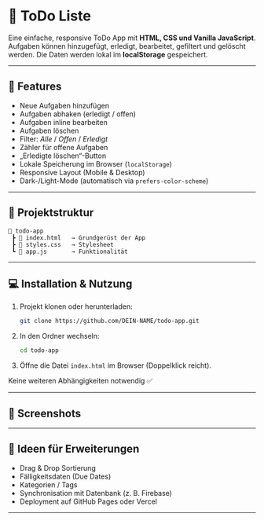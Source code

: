 # 📝 ToDo Liste

Eine einfache, responsive ToDo App mit **HTML, CSS und Vanilla JavaScript**.  
Aufgaben können hinzugefügt, erledigt, bearbeitet, gefiltert und gelöscht werden. Die Daten werden lokal im **localStorage** gespeichert.

---

## 🚀 Features
- Neue Aufgaben hinzufügen
- Aufgaben abhaken (erledigt / offen)
- Aufgaben inline bearbeiten
- Aufgaben löschen
- Filter: *Alle* / *Offen* / *Erledigt*
- Zähler für offene Aufgaben
- „Erledigte löschen“-Button
- Lokale Speicherung im Browser (`localStorage`)
- Responsive Layout (Mobile & Desktop)
- Dark-/Light-Mode (automatisch via `prefers-color-scheme`)

---

## 📂 Projektstruktur
```
📁 todo-app
 ┣ 📄 index.html   → Grundgerüst der App
 ┣ 📄 styles.css   → Stylesheet
 ┗ 📄 app.js       → Funktionalität
```

---

## 💻 Installation & Nutzung
1. Projekt klonen oder herunterladen:
   ```bash
   git clone https://github.com/DEIN-NAME/todo-app.git
   ```
2. In den Ordner wechseln:
   ```bash
   cd todo-app
   ```
3. Öffne die Datei `index.html` im Browser (Doppelklick reicht).

Keine weiteren Abhängigkeiten notwendig ✅

---

## 📸 Screenshots

---

## 🔮 Ideen für Erweiterungen
- Drag & Drop Sortierung
- Fälligkeitsdaten (Due Dates)
- Kategorien / Tags
- Synchronisation mit Datenbank (z. B. Firebase)
- Deployment auf GitHub Pages oder Vercel

---

